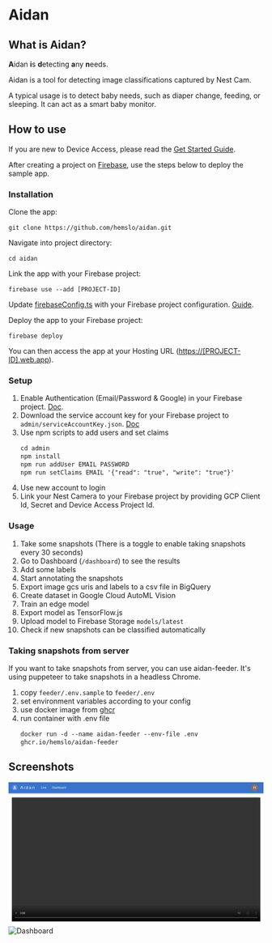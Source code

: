 # Aidan

## What is Aidan?

**A**idan **i**s **d**etecting **a**ny **n**eeds.

Aidan is a tool for detecting image classifications captured by Nest Cam.

A typical usage is to detect baby needs, such as diaper change, feeding,
or sleeping. It can act as a smart baby monitor.


## How to use

If you are new to Device Access, please read the [Get Started Guide](https://developers.google.com/nest/device-access/get-started).

After creating a project on [Firebase](https://firebase.google.com/), use the steps below to deploy the sample app.

### Installation

Clone the app:

```shell
git clone https://github.com/hemslo/aidan.git
```

Navigate into project directory:

```shell
cd aidan
```

Link the app with your Firebase project:

```shell
firebase use --add [PROJECT-ID]
```

Update [firebaseConfig.ts](hosting/src/firebaseConfig.ts) with your Firebase project configuration.
[Guide](https://firebase.google.com/docs/web/setup#register-app).

Deploy the app to your Firebase project:

```shell
firebase deploy
```

You can then access the app at your Hosting URL ([https://[PROJECT-ID].web.app](#)).

### Setup

1. Enable Authentication (Email/Password & Google) in your Firebase project. [Doc](https://firebase.google.com/docs/auth).
2. Download the service account key for your Firebase project to `admin/serviceAccountKey.json`. [Doc](https://firebase.google.com/docs/admin/setup#initialize-sdk)
3. Use npm scripts to add users and set claims
    ```shell
   cd admin
   npm install
   npm run addUser EMAIL PASSWORD
   npm run setClaims EMAIL '{"read": "true", "write": "true"}'
    ```
4. Use new account to login
5. Link your Nest Camera to your Firebase project by providing GCP Client Id, Secret and Device Access Project Id.

### Usage

1. Take some snapshots (There is a toggle to enable taking snapshots every 30 seconds)
2. Go to Dashboard (`/dashboard`) to see the results
3. Add some labels
4. Start annotating the snapshots
5. Export image gcs uris and labels to a csv file in BigQuery
6. Create dataset in Google Cloud AutoML Vision
7. Train an edge model
8. Export model as TensorFlow.js
9. Upload model to Firebase Storage `models/latest`
10. Check if new snapshots can be classified automatically

### Taking snapshots from server

If you want to take snapshots from server, you can use aidan-feeder.
It's using puppeteer to take snapshots in a headless Chrome.

1. copy `feeder/.env.sample` to `feeder/.env`
2. set environment variables according to your config
3. use docker image from [ghcr](https://github.com/hemslo/aidan/pkgs/container/aidan-feeder)
4. run container with .env file
    ```shell
   docker run -d --name aidan-feeder --env-file .env ghcr.io/hemslo/aidan-feeder
    ```

## Screenshots

![Live](doc/live.png)
![Dashboard](doc/dashboard.png)
